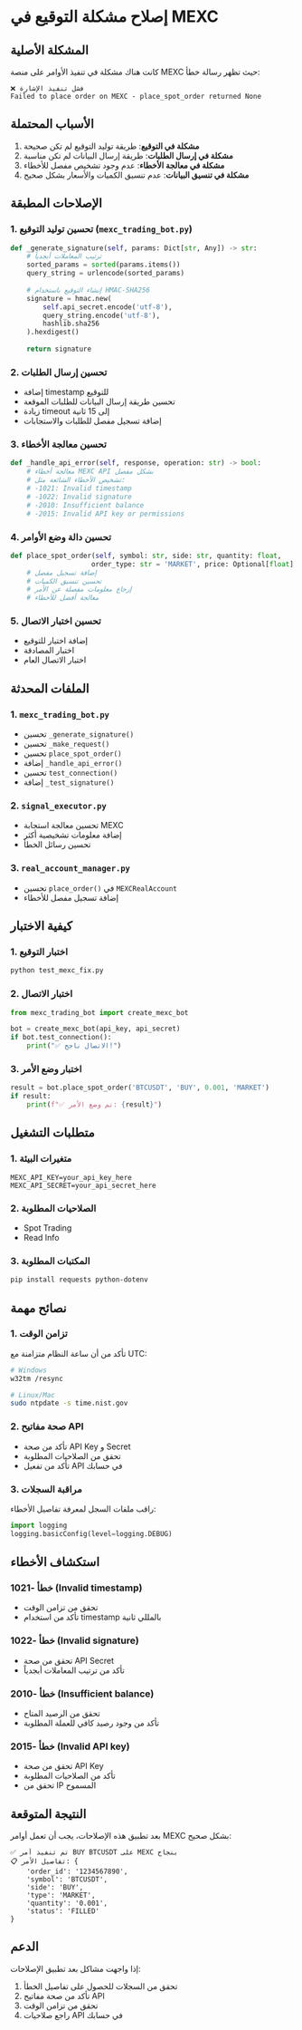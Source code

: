 # إصلاح مشكلة التوقيع في MEXC

## المشكلة الأصلية
كانت هناك مشكلة في تنفيذ الأوامر على منصة MEXC حيث تظهر رسالة خطأ:
```
❌ فشل تنفيذ الإشارة
Failed to place order on MEXC - place_spot_order returned None
```

## الأسباب المحتملة
1. **مشكلة في التوقيع**: طريقة توليد التوقيع لم تكن صحيحة
2. **مشكلة في إرسال الطلبات**: طريقة إرسال البيانات لم تكن مناسبة
3. **مشكلة في معالجة الأخطاء**: عدم وجود تشخيص مفصل للأخطاء
4. **مشكلة في تنسيق البيانات**: عدم تنسيق الكميات والأسعار بشكل صحيح

## الإصلاحات المطبقة

### 1. تحسين توليد التوقيع (`mexc_trading_bot.py`)
```python
def _generate_signature(self, params: Dict[str, Any]) -> str:
    # ترتيب المعاملات أبجدياً
    sorted_params = sorted(params.items())
    query_string = urlencode(sorted_params)
    
    # إنشاء التوقيع باستخدام HMAC-SHA256
    signature = hmac.new(
        self.api_secret.encode('utf-8'),
        query_string.encode('utf-8'),
        hashlib.sha256
    ).hexdigest()
    
    return signature
```

### 2. تحسين إرسال الطلبات
- إضافة timestamp للتوقيع
- تحسين طريقة إرسال البيانات للطلبات الموقعة
- زيادة timeout إلى 15 ثانية
- إضافة تسجيل مفصل للطلبات والاستجابات

### 3. تحسين معالجة الأخطاء
```python
def _handle_api_error(self, response, operation: str) -> bool:
    # معالجة أخطاء MEXC API بشكل مفصل
    # تشخيص الأخطاء الشائعة مثل:
    # -1021: Invalid timestamp
    # -1022: Invalid signature
    # -2010: Insufficient balance
    # -2015: Invalid API key or permissions
```

### 4. تحسين دالة وضع الأوامر
```python
def place_spot_order(self, symbol: str, side: str, quantity: float, 
                    order_type: str = 'MARKET', price: Optional[float] = None):
    # إضافة تسجيل مفصل
    # تحسين تنسيق الكميات
    # إرجاع معلومات مفصلة عن الأمر
    # معالجة أفضل للأخطاء
```

### 5. تحسين اختبار الاتصال
- إضافة اختبار للتوقيع
- اختبار المصادقة
- اختبار الاتصال العام

## الملفات المحدثة

### 1. `mexc_trading_bot.py`
- تحسين `_generate_signature()`
- تحسين `_make_request()`
- تحسين `place_spot_order()`
- إضافة `_handle_api_error()`
- تحسين `test_connection()`
- إضافة `_test_signature()`

### 2. `signal_executor.py`
- تحسين معالجة استجابة MEXC
- إضافة معلومات تشخيصية أكثر
- تحسين رسائل الخطأ

### 3. `real_account_manager.py`
- تحسين `place_order()` في `MEXCRealAccount`
- إضافة تسجيل مفصل للأخطاء

## كيفية الاختبار

### 1. اختبار التوقيع
```bash
python test_mexc_fix.py
```

### 2. اختبار الاتصال
```python
from mexc_trading_bot import create_mexc_bot

bot = create_mexc_bot(api_key, api_secret)
if bot.test_connection():
    print("✅ الاتصال ناجح!")
```

### 3. اختبار وضع الأمر
```python
result = bot.place_spot_order('BTCUSDT', 'BUY', 0.001, 'MARKET')
if result:
    print(f"✅ تم وضع الأمر: {result}")
```

## متطلبات التشغيل

### 1. متغيرات البيئة
```env
MEXC_API_KEY=your_api_key_here
MEXC_API_SECRET=your_api_secret_here
```

### 2. الصلاحيات المطلوبة
- Spot Trading
- Read Info

### 3. المكتبات المطلوبة
```bash
pip install requests python-dotenv
```

## نصائح مهمة

### 1. تزامن الوقت
تأكد من أن ساعة النظام متزامنة مع UTC:
```bash
# Windows
w32tm /resync

# Linux/Mac
sudo ntpdate -s time.nist.gov
```

### 2. صحة مفاتيح API
- تأكد من صحة API Key و Secret
- تحقق من الصلاحيات المطلوبة
- تأكد من تفعيل API في حسابك

### 3. مراقبة السجلات
راقب ملفات السجل لمعرفة تفاصيل الأخطاء:
```python
import logging
logging.basicConfig(level=logging.DEBUG)
```

## استكشاف الأخطاء

### خطأ -1021 (Invalid timestamp)
- تحقق من تزامن الوقت
- تأكد من استخدام timestamp بالمللي ثانية

### خطأ -1022 (Invalid signature)
- تحقق من صحة API Secret
- تأكد من ترتيب المعاملات أبجدياً

### خطأ -2010 (Insufficient balance)
- تحقق من الرصيد المتاح
- تأكد من وجود رصيد كافي للعملة المطلوبة

### خطأ -2015 (Invalid API key)
- تحقق من صحة API Key
- تأكد من الصلاحيات المطلوبة
- تحقق من IP المسموح

## النتيجة المتوقعة

بعد تطبيق هذه الإصلاحات، يجب أن تعمل أوامر MEXC بشكل صحيح:

```
✅ تم تنفيذ أمر BUY BTCUSDT على MEXC بنجاح
📋 تفاصيل الأمر: {
    'order_id': '1234567890',
    'symbol': 'BTCUSDT',
    'side': 'BUY',
    'type': 'MARKET',
    'quantity': '0.001',
    'status': 'FILLED'
}
```

## الدعم

إذا واجهت مشاكل بعد تطبيق الإصلاحات:
1. تحقق من السجلات للحصول على تفاصيل الخطأ
2. تأكد من صحة مفاتيح API
3. تحقق من تزامن الوقت
4. راجع صلاحيات API في حسابك
